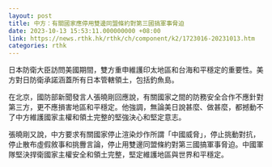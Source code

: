 ```yaml
---
layout: post
title: 中方：有關國家應停用雙邊同盟條約對第三國搞軍事脅迫
date: 2023-10-13 15:53:11.000000000 +08:00
link: https://news.rthk.hk/rthk/ch/component/k2/1723016-20231013.htm
categories: rthk
---
```


日本防衛大臣訪問美國期間，雙方重申維護印太地區和台海和平穩定的重要性。美方對日防衛承諾涵蓋所有日本管轄領土，包括釣魚島。

在北京，國防部新聞發言人張曉剛回應說，有關國家之間的防務安全合作不應針對第三方，更不應損害地區和平穩定。他強調，無論美日說甚麼、做甚麼，都撼動不了中方維護國家主權和領土完整的堅強決心和堅定意志。

張曉剛又說，中方要求有關國家停止渲染炒作所謂「中國威脅」，停止挑動對抗，停止散布虛假敘事和挑釁言論，停止用雙邊同盟條約對第三國搞軍事脅迫。中國軍隊堅決捍衛國家主權安全和領土完整，堅定維護地區與世界和平穩定。
